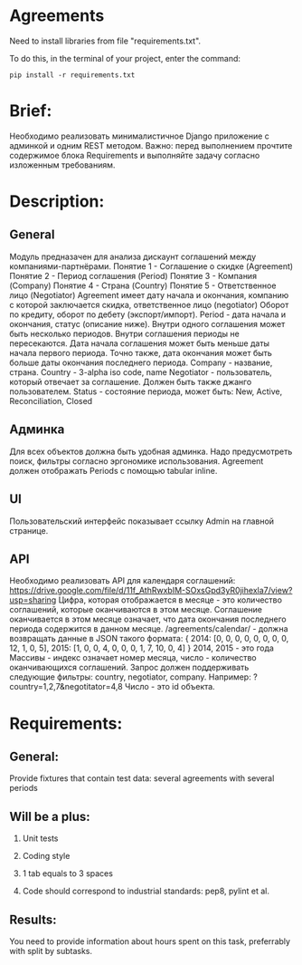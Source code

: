 # Agreements
Need to install libraries from file "requirements.txt". 

To do this, in the terminal of your project, enter the command:
  
    pip install -r requirements.txt
    
# Brief:
Необходимо реализовать минималистичное Django приложение с админкой и одним REST методом.
Важно: перед выполнением прочтите содержимое блока Requirements и выполняйте задачу согласно изложенным требованиям.

# Description:

## General
Модуль предназачен для анализа дискаунт соглашений между компаниями-партнёрами.
Понятие 1 - Соглашение о скидке (Agreement)
Понятие 2 - Период соглашения (Period)
Понятие 3 - Компания (Company)
Понятие 4 - Страна (Country)
Понятие 5 - Ответственное лицо (Negotiator)
Agreement имеет дату начала и окончания, компанию с которой заключается скидка, ответственное лицо (negotiator)
Оборот по кредиту, оборот по дебету (экспорт/импорт).
Period - дата начала и окончания, статус (описание ниже).
Внутри одного соглашения может быть несколько периодов.
Внутри соглашения периоды не пересекаются.
Дата начала соглашения может быть меньше даты начала первого периода.
Точно также, дата окончания может быть больше даты окончания последнего периода.
Company - название, страна.
Country - 3-alpha iso code, name
Negotiator - пользователь, который отвечает за соглашение. Должен быть также джанго пользователем.
Status - состояние периода, может быть: New, Active, Reconciliation, Closed

## Админка
Для всех объектов должна быть удобная админка.
Надо предусмотреть поиск, фильтры согласно эргономике использования.
Agreement должен отображать Periods с помощью tabular inline.

## UI
Пользовательский интерфейс показывает ссылку Admin на главной странице.

## API
Необходимо реализовать API для календаря соглашений: https://drive.google.com/file/d/11f_AthRwxbIM-SOxsGpd3yR0jihexla7/view?usp=sharing
Цифра, которая отображается в месяце - это количество соглашений, которые оканчиваются в этом месяце.
Соглашение оканчивается в этом месяце означает, что дата окончания последнего периода содержится в данном месяце.
/agreements/calendar/ - должна возвращать данные в JSON такого формата:
{
2014: [0, 0, 0, 0, 0, 0, 0, 0, 12, 1, 0, 5],
2015: [1, 0, 0, 4, 0, 0, 0, 1, 7, 10, 0, 4]
}
2014, 2015 - это года
Массивы - индекс означает номер месяца, число - количество оканчивающихся соглашений.
Запрос должен поддерживать следующие фильтры:
country, negotiator, company.
Например: ?country=1,2,7&negotitator=4,8
Число - это id объекта.

# Requirements:

## General:

Provide fixtures that contain test data: several agreements with several periods

## Will be a plus:

1. Unit tests

2. Coding style

3. 1 tab equals to 3 spaces

4. Code should correspond to industrial standards: pep8, pylint et al.

## Results:

You need to provide information about hours spent on this task, preferrably with split by subtasks.
